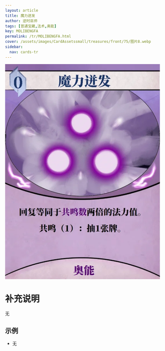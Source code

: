 ```yaml
---
layout: article
title: 魔力迸发
author: 逆时巫师
tags: [普通宝藏,法术,奥能]
key: MOLIBENGFA
permalink: /tr/MOLIBENGFA.html
cover: /assets/images/CardAssetssmall/treasures/front/75/图片8.webp
sidebar:
  nav: cards-tr
---
```

![](/assets/images/CardAssets/treasures/front/75/图片8.webp)

# 补充说明
无


## 示例
* 无